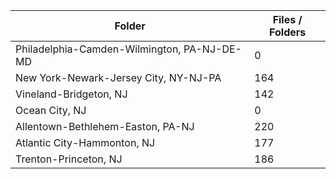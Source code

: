 | Folder                                      |   Files / Folders |
|---------------------------------------------|-------------------|
| Philadelphia-Camden-Wilmington, PA-NJ-DE-MD |                 0 |
| New York-Newark-Jersey City, NY-NJ-PA       |               164 |
| Vineland-Bridgeton, NJ                      |               142 |
| Ocean City, NJ                              |                 0 |
| Allentown-Bethlehem-Easton, PA-NJ           |               220 |
| Atlantic City-Hammonton, NJ                 |               177 |
| Trenton-Princeton, NJ                       |               186 |